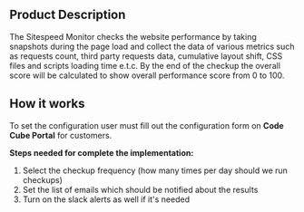 <!--# Product Description -->

## Product Description
The Sitespeed Monitor checks the website performance by taking snapshots during the page load and collect the data of various metrics such as requests count, third party requests data, cumulative layout shift, CSS files and scripts loading time e.t.c. By the end of the checkup the overall score will be calculated to show overall performance score from 0 to 100.

## How it works

To set the configuration user must fill out the configuration form on **Code Cube Portal** for customers.

**Steps needed for complete the implementation:**
1. Select the checkup frequency (how many times per day should we run checkups)
2. Set the list of emails which should be notified about the results
3. Turn on the slack alerts as well if it's needed

